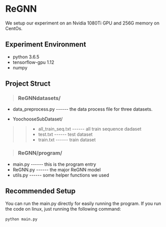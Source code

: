
# ReGNN
We setup our experiment on an Nvidia 1080Ti GPU and 256G memory on CentOs. 

Experiment Environment
-------
* python 3.6.5
* tensorflow-gpu 1.12
* numpy

Project Struct
------
> ### ReGNNdatasets/
* data_preprocess.py  ------ the data process file for three datasets.

* YoochooseSubDataset/
>> * all_train_seq.txt  ------ all train sequence dadaset
>> * test.txt  ------ test dataset
>> * train.txt  ------ train dataset

> ### ReGNN/program/
* main.py                   ------ this is the program entry
* ReGNN.py             ------ the major ReGNN model
* utils.py                  ------ some helper functions we used

Recommended Setup
------
You can run the main.py directly for easily running the program. 
If you run the code on linux, just running the following command:<br>
<br>
      `python main.py`
